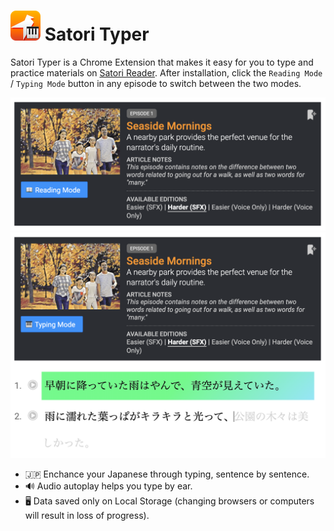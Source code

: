 

# ![icon48](src/icons/icon48.png) Satori Typer

Satori Typer is a Chrome Extension that makes it easy for you to type and practice materials on [Satori Reader](https://www.satorireader.com/). After installation, click the `Reading Mode` / `Typing Mode` button in any episode to switch between the two modes.

![Reading Mode Demo](README-assets/reading-mode.png)
![Typing Mode Demo](README-assets/typing-mode.png)

- 🇯🇵 Enchance your Japanese through typing, sentence by sentence.
- 🔊 Audio autoplay helps you type by ear.
- 🖥 Data saved only on Local Storage (changing browsers or computers will result in loss of progress).
